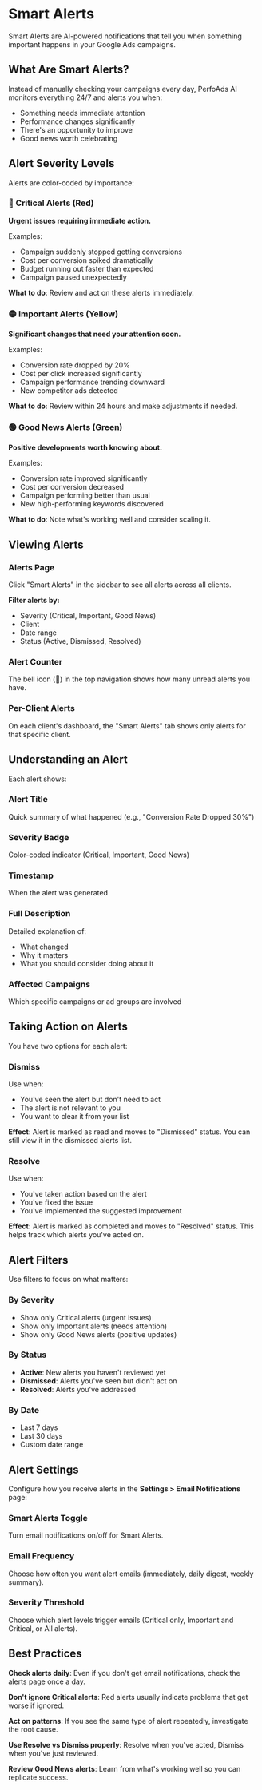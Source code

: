 # Smart Alerts

Smart Alerts are AI-powered notifications that tell you when something important happens in your Google Ads campaigns.

## What Are Smart Alerts?

Instead of manually checking your campaigns every day, PerfoAds AI monitors everything 24/7 and alerts you when:
- Something needs immediate attention
- Performance changes significantly
- There's an opportunity to improve
- Good news worth celebrating

## Alert Severity Levels

Alerts are color-coded by importance:

### 🔴 Critical Alerts (Red)
**Urgent issues requiring immediate action.**

Examples:
- Campaign suddenly stopped getting conversions
- Cost per conversion spiked dramatically
- Budget running out faster than expected
- Campaign paused unexpectedly

**What to do**: Review and act on these alerts immediately.

### 🟡 Important Alerts (Yellow)
**Significant changes that need your attention soon.**

Examples:
- Conversion rate dropped by 20%
- Cost per click increased significantly
- Campaign performance trending downward
- New competitor ads detected

**What to do**: Review within 24 hours and make adjustments if needed.

### 🟢 Good News Alerts (Green)
**Positive developments worth knowing about.**

Examples:
- Conversion rate improved significantly
- Cost per conversion decreased
- Campaign performing better than usual
- New high-performing keywords discovered

**What to do**: Note what's working well and consider scaling it.

## Viewing Alerts

### Alerts Page
Click "Smart Alerts" in the sidebar to see all alerts across all clients.

**Filter alerts by:**
- Severity (Critical, Important, Good News)
- Client
- Date range
- Status (Active, Dismissed, Resolved)

### Alert Counter
The bell icon (🔔) in the top navigation shows how many unread alerts you have.

### Per-Client Alerts
On each client's dashboard, the "Smart Alerts" tab shows only alerts for that specific client.

## Understanding an Alert

Each alert shows:

### Alert Title
Quick summary of what happened (e.g., "Conversion Rate Dropped 30%")

### Severity Badge
Color-coded indicator (Critical, Important, Good News)

### Timestamp
When the alert was generated

### Full Description
Detailed explanation of:
- What changed
- Why it matters
- What you should consider doing about it

### Affected Campaigns
Which specific campaigns or ad groups are involved

## Taking Action on Alerts

You have two options for each alert:

### Dismiss
Use when:
- You've seen the alert but don't need to act
- The alert is not relevant to you
- You want to clear it from your list

**Effect**: Alert is marked as read and moves to "Dismissed" status. You can still view it in the dismissed alerts list.

### Resolve
Use when:
- You've taken action based on the alert
- You've fixed the issue
- You've implemented the suggested improvement

**Effect**: Alert is marked as completed and moves to "Resolved" status. This helps track which alerts you've acted on.

## Alert Filters

Use filters to focus on what matters:

### By Severity
- Show only Critical alerts (urgent issues)
- Show only Important alerts (needs attention)
- Show only Good News alerts (positive updates)

### By Status
- **Active**: New alerts you haven't reviewed yet
- **Dismissed**: Alerts you've seen but didn't act on
- **Resolved**: Alerts you've addressed

### By Date
- Last 7 days
- Last 30 days
- Custom date range

## Alert Settings

Configure how you receive alerts in the **Settings > Email Notifications** page:

### Smart Alerts Toggle
Turn email notifications on/off for Smart Alerts.

### Email Frequency
Choose how often you want alert emails (immediately, daily digest, weekly summary).

### Severity Threshold
Choose which alert levels trigger emails (Critical only, Important and Critical, or All alerts).

## Best Practices

**Check alerts daily**: Even if you don't get email notifications, check the alerts page once a day.

**Don't ignore Critical alerts**: Red alerts usually indicate problems that get worse if ignored.

**Act on patterns**: If you see the same type of alert repeatedly, investigate the root cause.

**Use Resolve vs Dismiss properly**: Resolve when you've acted, Dismiss when you've just reviewed.

**Review Good News alerts**: Learn from what's working well so you can replicate success.
